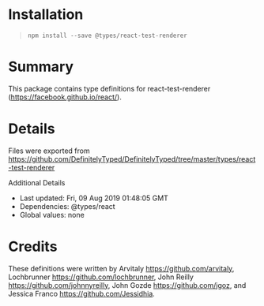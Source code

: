 # Installation
> `npm install --save @types/react-test-renderer`

# Summary
This package contains type definitions for react-test-renderer (https://facebook.github.io/react/).

# Details
Files were exported from https://github.com/DefinitelyTyped/DefinitelyTyped/tree/master/types/react-test-renderer

Additional Details
 * Last updated: Fri, 09 Aug 2019 01:48:05 GMT
 * Dependencies: @types/react
 * Global values: none

# Credits
These definitions were written by Arvitaly <https://github.com/arvitaly>, Lochbrunner <https://github.com/lochbrunner>, John Reilly <https://github.com/johnnyreilly>, John Gozde <https://github.com/jgoz>, and Jessica Franco <https://github.com/Jessidhia>.
